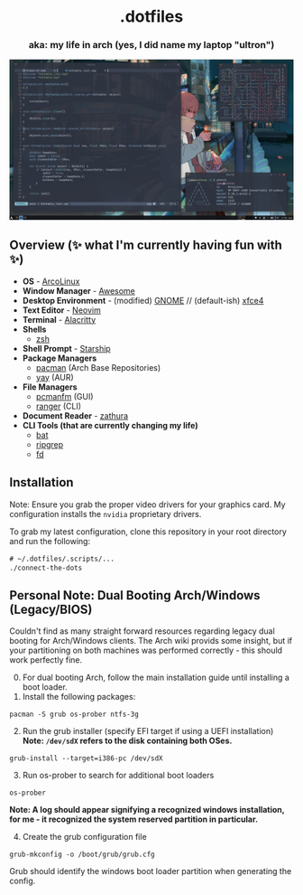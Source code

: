 <h1 align="center">.dotfiles</h1>
<h3 align="center">aka: my life in arch (yes, I did name my laptop "ultron")</h3>

<p align="center">
    <!-- <img src="skynet.png" alt="Skynet" /> -->
    <img src="ultron.png" alt="Ultron" />
</p>

## Overview (✨ what I'm currently having fun with ✨)
- **OS** - [ArcoLinux](https://arcolinux.com/)
- **Window Manager** - [Awesome](https://awesomewm.org/)
- **Desktop Environment** - (modified) [GNOME](https://gnome.org/) // (default-ish) [xfce4](https://xfce.org/)
- **Text Editor** - [Neovim](https://neovim.io/)
- **Terminal** - [Alacritty](https://github.com/alacritty/alacritty)
- **Shells**
  - [zsh](https://www.zsh.org/)
- **Shell Prompt** - [Starship](https://starship.rs/)
- **Package Managers**
  - [pacman](https://wiki.archlinux.org/title/pacman) (Arch Base Repositories)
  - [yay](https://github.com/Jguer/yay) (AUR)
- **File Managers**
  - [pcmanfm](https://wiki.archlinux.org/title/PCManFM) (GUI)
  - [ranger](https://github.com/ranger/ranger) (CLI)
- **Document Reader** - [zathura](https://pwmt.org/projects/zathura/)
- **CLI Tools (that are currently changing my life)**
  - [bat](https://github.com/sharkdp/bat)
  - [ripgrep](https://github.com/BurntSushi/ripgrep)
  - [fd](https://github.com/sharkdp/fd)

## Installation
Note: Ensure you grab the proper video drivers for your graphics card.
My configuration installs the `nvidia` proprietary drivers.

To grab my latest configuration, clone this repository in your root directory and run the following:
```
# ~/.dotfiles/.scripts/...
./connect-the-dots
```

## Personal Note: Dual Booting Arch/Windows (Legacy/BIOS)
Couldn't find as many straight forward resources regarding legacy dual booting for Arch/Windows clients.
The Arch wiki provids some insight, but if your partitioning on both machines was performed correctly - this should work perfectly fine.

0. For dual booting Arch, follow the main installation guide until installing a boot loader.
1. Install the following packages:

```
pacman -S grub os-prober ntfs-3g
```
2. Run the grub installer (specify EFI target if using a UEFI installation)
**Note: `/dev/sdX` refers to the disk containing both OSes.**
```
grub-install --target=i386-pc /dev/sdX
```
3. Run os-prober to search for additional boot loaders
```
os-prober
```
**Note: A log should appear signifying a recognized windows installation, for me - it recognized the __system reserved__ partition in particular.**

4. Create the grub configuration file
```
grub-mkconfig -o /boot/grub/grub.cfg
```
Grub should identify the windows boot loader partition when generating the config.
